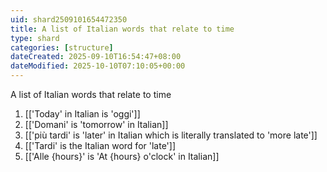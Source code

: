 ```yaml
---
uid: shard2509101654472350
title: A list of Italian words that relate to time
type: shard
categories: [structure]
dateCreated: 2025-09-10T16:54:47+08:00
dateModified: 2025-10-10T07:10:05+00:00
---
```

A list of Italian words that relate to time

1. [['Today' in Italian is 'oggi']]
2. [['Domani' is 'tomorrow' in Italian]]
3. [['più tardi' is 'later' in Italian which is literally translated to 'more late']]
4. [['Tardi' is the Italian word for 'late']]
5. [['Alle {hours}' is 'At {hours} o'clock' in Italian]]